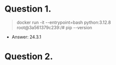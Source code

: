 # Question 1.

> docker run -it --entrypoint=bash python:3.12.8    
> root@3a561379c239:/# pip --version

* Answer: 24.3.1

# Question 2.